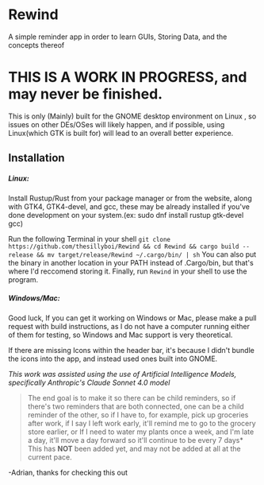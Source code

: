 # Rewind
A simple reminder app in order to learn GUIs, Storing Data, and the concepts thereof

# THIS IS A WORK IN PROGRESS, and may never be finished.
This is only (Mainly) built for the GNOME desktop environment on Linux , so issues on other DEs/OSes will likely happen, and if possible, using Linux(which GTK is built for) will lead to an overall better experience.


## Installation
##### Linux:
   Install Rustup/Rust from your package manager or from the website, along with GTK4, GTK4-devel, and gcc, these may be already installed if you've done development on your system.(ex: sudo dnf install rustup gtk-devel gcc)

   Run the following Terminal in your shell ``git clone https://github.com/thesillyboi/Rewind && cd Rewind && cargo build --release && mv target/release/Rewind ~/.cargo/bin/ | sh`` You can also put the binary in another location in your PATH instead of .Cargo/bin, but that's where I'd reccomend storing it.
   Finally, run `Rewind` in your shell to use the program.

##### Windows/Mac:
   Good luck, If you can get it working on Windows or Mac, please make a pull request with build instructions, as I do not have a computer running either of them for testing, so Windows and Mac support is very theoretical.


If there are missing Icons within the header bar, it's because I didn't bundle the icons into the app, and instead used ones built into GNOME.

*This work was assisted using the use of Artificial Intelligence Models, specifically Anthropic's Claude Sonnet 4.0 model*

> The end goal is to make it so there can be child reminders, so if there's two reminders that are both connected, one can be a child reminder of the other, so if I have to, for example, pick up groceries after work, if I say I left work early, it'll remind me to go to the grocery store earlier, or If I need to water my plants once a week, and I'm late a day, it'll move a day forward so it'll continue to be every 7 days* 
This has **NOT** been added yet, and may not be added at all at the current pace.


-Adrian, thanks for checking this out